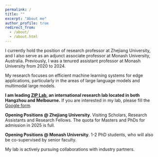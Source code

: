 ```yaml
---
permalink: /
title: ""
excerpt: "About me"
author_profile: true
redirect_from: 
  - /about/
  - /about.html
---
```


I currently hold the position of research professor at Zhejiang University, and I also serve as an adjunct associate professor at Monash University, Australia. Previously, I was a tenured assistant professor at Monash University from 2020 to 2024. 

My research focuses on efficient machine learning systems for edge applications, particularly in the areas of large language models and multimodal large models.

**I am leading [ZIP Lab](https://ziplab.github.io/), an international research lab located in both Hangzhou and Melbourne.** If you are interested in my lab, please fill the [Google form](https://forms.gle/UoR8B19y2NsjtGRJ6). 

**Opening Positions @ Zhejiang University**. Visiting Scholars, Research Assistants and Research Fellows. The quota for Masters and PhDs for admission in 2025 is full.

**Opening Positions @ Monash University**. 1-2 PhD students, who will also be co-supervised by senior faculty. 

My lab is actively pursuing collaborations with industry partners.
